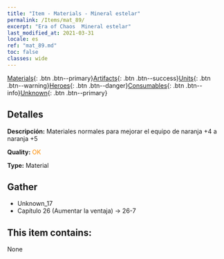 ```yaml
---
title: "Item - Materials - Mineral estelar"
permalink: /Items/mat_89/
excerpt: "Era of Chaos  Mineral estelar"
last_modified_at: 2021-03-31
locale: es
ref: "mat_89.md"
toc: false
classes: wide
---
```

 [Materials](/es/Items/){: .btn .btn--primary}[Artifacts](/es/Items/Artifacts/){: .btn .btn--success}[Units](/es/Items/Units/){: .btn .btn--warning}[Heroes](/es/Items/Heroes/){: .btn .btn--danger}[Consumables](/es/Items/Consumables/){: .btn .btn--info}[Unknown](/es/Items/Unknown/){: .btn .btn--primary}

## Detalles
 **Descripción:** Materiales normales para mejorar el equipo de naranja +4 a naranja +5

 **Quality:** <span style="color: #FF8C00">OK</span>

 **Type:** Material

## Gather

*    Unknown_17 
*    Capítulo 26 (Aumentar la ventaja) -> 26-7 

## This item contains:

  None

